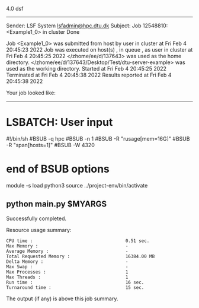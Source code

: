 4.0 dsf

------------------------------------------------------------
Sender: LSF System <lsfadmin@hpc.dtu.dk>
Subject: Job 12548810: <Example1_0> in cluster <dcc> Done

Job <Example1_0> was submitted from host <n-62-30-3> by user <s183905> in cluster <dcc> at Fri Feb  4 20:45:23 2022
Job was executed on host(s) <n-62-31-23>, in queue <hpc>, as user <s183905> in cluster <dcc> at Fri Feb  4 20:45:25 2022
</zhome/ee/d/137643> was used as the home directory.
</zhome/ee/d/137643/Desktop/Test/dtu-server-example> was used as the working directory.
Started at Fri Feb  4 20:45:25 2022
Terminated at Fri Feb  4 20:45:38 2022
Results reported at Fri Feb  4 20:45:38 2022

Your job looked like:

------------------------------------------------------------
# LSBATCH: User input
#!/bin/sh
#BSUB -q hpc
#BSUB -n 1
#BSUB -R "rusage[mem=16G]"
#BSUB -R "span[hosts=1]"
#BSUB -W 4320
# end of BSUB options
module -s load python3
source ../project-env/bin/activate

python main.py $MYARGS
------------------------------------------------------------

Successfully completed.

Resource usage summary:

    CPU time :                                   0.51 sec.
    Max Memory :                                 -
    Average Memory :                             -
    Total Requested Memory :                     16384.00 MB
    Delta Memory :                               -
    Max Swap :                                   -
    Max Processes :                              1
    Max Threads :                                1
    Run time :                                   16 sec.
    Turnaround time :                            15 sec.

The output (if any) is above this job summary.

